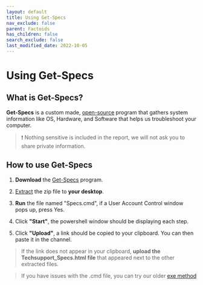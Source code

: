 ```yaml
---
layout: default
title: Using Get-Specs
nav_exclude: false
parent: Factoids
has_children: false
search_exclude: false
last_modified_date: 2022-10-05
---
```


# Using Get-Specs

## What is Get-Specs?

**Get-Specs** is a custom made, [open-source](https://github.com/r-Techsupport/Get-Specs) program that gathers system information like OS, Hardware, and Software that helps us troubleshoot your computer.

> ❗ Nothing sensitive is included in the report, we will not ask you to share private information.

## How to use Get-Specs

1. **Download** the [Get-Specs](https://github.com/r-Techsupport/Get-Specs/releases/latest/download/Get-Specs.zip) program.

2. [Extract](/docs/learning/computing-101#unzipping-a-folder) the zip file to **your desktop**.

3. **Run** the file named "Specs.cmd", if a User Account Control window pops up, press Yes.

4. Click **"Start"**, the powershell window should be displaying each step.

5. Click **"Upload"**, a link should be copied to your clipboard. You can then paste it in the channel.

> If the link does not appear in your clipboard, **upload the Techsupport_Specs.html file** that appeared next to the other extracted files.

> If you have issues with the .cmd file, you can try our older [exe method](https://github.com/r-Techsupport/Get-Specs/releases/download/v1.8.0/Get-Specs.zip)